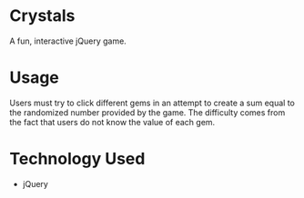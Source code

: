 # Crystals
A fun, interactive jQuery game.

# Usage
Users must try to click different gems in an attempt to create a sum equal to the randomized number provided by the game. The difficulty comes from the fact that users do not know the value of each gem.

# Technology Used
- jQuery
